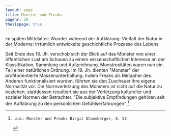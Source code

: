 ```yaml
---
layout: page
title: Monster und Freaks
pagenr: 20
thesispage: true
---
```

im späten Mittelalter: Wunder
während der Aufklärung: Vielfalt der Natur
in der Moderne: Irrtümlich entwickelte geschichtliche Prozesse des Lebens

Seit Ende des 18. Jh. verschob sich der Blick auf das Monster von einer öffentlichen Lust am Schauen zu einem wissenschaftlichen Interesse an der Klassifikation, Sammlung und Aufzeichnung. Monstrositäten waren nun ein Teil einer natürlichen Ordnung. Im 19. Jh. dienten "Monster" der profitorientierte Massenunterhaltung. Indem Freaks als Metapher des Anderen funktionalisiert wurden, führten sie den Zuschauer ihre eigene Normalität vor. Die Normverletzung des Monsters ist nicht auf die Natur zu beziehen, stattdessen resultiert sie aus der Verletzung kultureller und sozialer Normen der Betrachter. "Die subjektive Empfindungen gehören seit der Aufklärung zu den persönlichen Gefühlserfahrungen" [^15]

[^15]:
	     aus: Monster und Freaks Birgit Stammberger, S. 52
